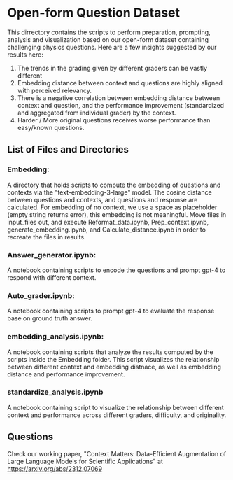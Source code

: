 # Open-form Question Dataset

This dirrectory contains the scripts to perform preparation, prompting, analysis and visualization based on our open-form dataset containing challenging physics questions. Here are a few insights suggested by our results here:

1. The trends in the grading given by different graders can be vastly different
2. Embedding distance between context and questions are highly aligned with perceived relevancy.
3. There is a negative correlation between embedding distance between context and question, and the performance improvement (standardized and aggregated from individual grader) by the context.
4. Harder / More original questions receives worse performance than easy/known questions.



## List of Files and Directories

### Embedding: 

A directory that holds scripts to compute the embedding of questions and contexts via the "text-embedding-3-large" model.
The cosine distance between questions and contexts, and questions and response are calculated.
For embedding of no context, we use a space as placeholder (empty string returns error), this embedding is not meaningful. 
Move files in input_files out, and execute Reformat_data.ipynb, Prep_context.ipynb, generate_embedding.ipynb, and Calculate_distance.ipynb in order to recreate the files in results.

### Answer_generator.ipynb:

A notebook containing scripts to encode the questions and prompt gpt-4 to respond with different context.

### Auto_grader.ipynb:

A notebook containing scripts to prompt gpt-4 to evaluate the response base on ground truth answer.

### embedding_analysis.ipynb:

A notebook containing scripts that analyze the results computed by the scripts inside the Embedding folder. This script visualizes the relationship between different context and embedding distnace, as well as embedding distance and performance improvement.

### standardize_analysis.ipynb

A notebook containing script to visualize the relationship between different context and performance across different graders, difficulty, and originality.


## Questions

Check our working paper, "Context Matters: Data-Efficient Augmentation of Large Language Models for Scientific Applications" at https://arxiv.org/abs/2312.07069

